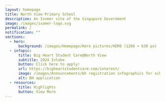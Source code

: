 ```yaml
---
layout: homepage
title: North View Primary School
description: An Isomer site of the Singapore Government
image: /images/isomer-logo.svg
permalink: /
notification: ""
sections:
  - hero:
      background: /images/Homepage/Hero pictures/HERO (1200 × 630 px) (1).gif
  - infopic:
      title: Big Heart Student Care@North View
      subtitle: 2024 Intake
      button: Click here to apply!
      url: https://bigheartstudentcare.com/interest/
      image: /images/Announcements/bh registration infographics for school website.png
      alt: BH application
  - resources:
      title: Highlights
      button: View More
---
```

